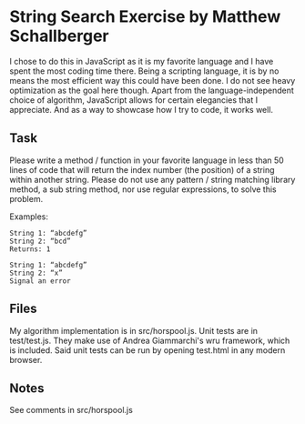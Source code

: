 String Search Exercise by Matthew Schallberger
==============================================

I chose to do this in JavaScript as it is my favorite language and I have
spent the most coding time there. Being a scripting language, it is by no
means the most efficient way this could have been done. I do not see heavy
optimization as the goal here though. Apart from the language-independent
choice of algorithm, JavaScript allows for certain elegancies that I
appreciate. And as a way to showcase how I try to code, it works well.


Task
----

Please write a method / function in your favorite language in less
than 50 lines of code that will return the index number (the position)
of a string within another string. Please do not use any pattern /
string matching library method, a sub string method, nor use regular
expressions, to solve this problem.

Examples:

    String 1: “abcdefg”
    String 2: “bcd”
    Returns: 1

    String 1: “abcdefg”
    String 2: “x”
    Signal an error


Files
-----

My algorithm implementation is in src/horspool.js.  Unit tests are in
test/test.js. They make use of Andrea Giammarchi's wru framework, which
is included. Said unit tests can be run by opening test.html in any modern
browser.


Notes
-----

See comments in src/horspool.js

